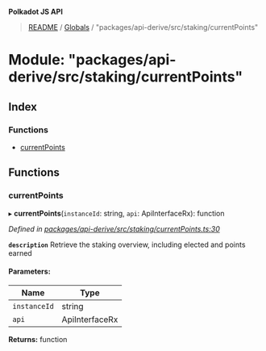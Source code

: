 **Polkadot JS API**

> [README](../README.md) / [Globals](../globals.md) / "packages/api-derive/src/staking/currentPoints"

# Module: "packages/api-derive/src/staking/currentPoints"

## Index

### Functions

* [currentPoints](_packages_api_derive_src_staking_currentpoints_.md#currentpoints)

## Functions

### currentPoints

▸ **currentPoints**(`instanceId`: string, `api`: ApiInterfaceRx): function

*Defined in [packages/api-derive/src/staking/currentPoints.ts:30](https://github.com/polkadot-js/api/blob/73ffb034d/packages/api-derive/src/staking/currentPoints.ts#L30)*

**`description`** Retrieve the staking overview, including elected and points earned

#### Parameters:

Name | Type |
------ | ------ |
`instanceId` | string |
`api` | ApiInterfaceRx |

**Returns:** function
